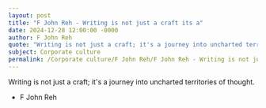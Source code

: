 ```yaml
---
layout: post
title: "F John Reh - Writing is not just a craft its a"
date: 2024-12-28 12:00:00 -0000
author: F John Reh
quote: "Writing is not just a craft; it's a journey into uncharted territories of thought."
subject: Corporate culture
permalink: /Corporate culture/F John Reh/F John Reh - Writing is not just a craft its a
---
```


Writing is not just a craft; it's a journey into uncharted territories of thought.

- F John Reh
